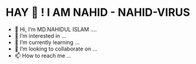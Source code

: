 # HAY 👋 ! I AM NAHID - NAHID-VIRUS
- 👋 Hi, I’m MD.NAHIDUL ISLAM ....
- 👀 I’m interested in ...
- 🌱 I’m currently learning ...
- 💞️ I’m looking to collaborate on ...
- 📫 How to reach me ...

<!---
NAHIDUL-79/NAHIDUL-79 is a ✨ special ✨ repository because its `README.md` (this file) appears on your GitHub profile.
You can click the Preview link to take a look at your changes.
--->
